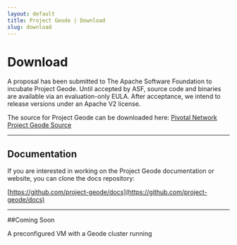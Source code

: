 ```yaml
---
layout: default
title: Project Geode | Download
slug: download
---
```


# Download

A proposal has been submitted to The Apache Software Foundation to incubate Project Geode. Until accepted by ASF, source code and binaries are available via an evaluation-only EULA. After acceptance, we intend to release versions under an Apache V2 license.

The source for Project Geode can be downloaded here:
[Pivotal Network Project Geode Source](https://network.pivotal.io/products/project-geode)

***

## Documentation

If you are interested in working on the Project Geode documentation or website, you can clone the docs repository:

[https://github.com/project-geode/docs](https://github.com/project-geode/docs)

***

##Coming Soon

A preconfigured VM with a Geode cluster running
